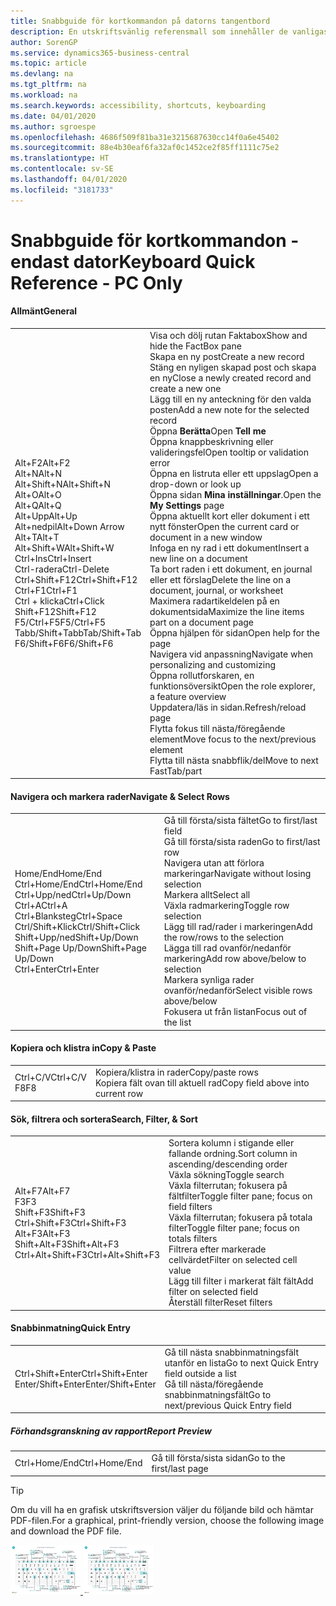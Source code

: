 ```yaml
---
title: Snabbguide för kortkommandon på datorns tangentbord
description: En utskriftsvänlig referensmall som innehåller de vanligaste kortkommandona endast för datoranvändare.
author: SorenGP
ms.service: dynamics365-business-central
ms.topic: article
ms.devlang: na
ms.tgt_pltfrm: na
ms.workload: na
ms.search.keywords: accessibility, shortcuts, keyboarding
ms.date: 04/01/2020
ms.author: sgroespe
ms.openlocfilehash: 4686f509f81ba31e3215687630cc14f0a6e45402
ms.sourcegitcommit: 88e4b30eaf6fa32af0c1452ce2f85ff1111c75e2
ms.translationtype: HT
ms.contentlocale: sv-SE
ms.lasthandoff: 04/01/2020
ms.locfileid: "3181733"
---
```

# <a name="keyboard-quick-reference---pc-only"></a><span data-ttu-id="ba51c-103">Snabbguide för kortkommandon - endast dator</span><span class="sxs-lookup"><span data-stu-id="ba51c-103">Keyboard Quick Reference - PC Only</span></span>

#### <a name="general"></a><span data-ttu-id="ba51c-104">Allmänt</span><span class="sxs-lookup"><span data-stu-id="ba51c-104">General</span></span>
|||  
|-|-|
|<span data-ttu-id="ba51c-105">Alt+F2</span><span class="sxs-lookup"><span data-stu-id="ba51c-105">Alt+F2</span></span><br /><span data-ttu-id="ba51c-106">Alt+N</span><span class="sxs-lookup"><span data-stu-id="ba51c-106">Alt+N</span></span><br /><span data-ttu-id="ba51c-107">Alt+Shift+N</span><span class="sxs-lookup"><span data-stu-id="ba51c-107">Alt+Shift+N</span></span><br /><span data-ttu-id="ba51c-108">Alt+O</span><span class="sxs-lookup"><span data-stu-id="ba51c-108">Alt+O</span></span><br /><span data-ttu-id="ba51c-109">Alt+Q</span><span class="sxs-lookup"><span data-stu-id="ba51c-109">Alt+Q</span></span><br /><span data-ttu-id="ba51c-110">Alt+Upp</span><span class="sxs-lookup"><span data-stu-id="ba51c-110">Alt+Up</span></span><br /><span data-ttu-id="ba51c-111">Alt+nedpil</span><span class="sxs-lookup"><span data-stu-id="ba51c-111">Alt+Down Arrow</span></span><br /><span data-ttu-id="ba51c-112">Alt+T</span><span class="sxs-lookup"><span data-stu-id="ba51c-112">Alt+T</span></span><br /><span data-ttu-id="ba51c-113">Alt+Shift+W</span><span class="sxs-lookup"><span data-stu-id="ba51c-113">Alt+Shift+W</span></span><br /><span data-ttu-id="ba51c-114">Ctrl+Ins</span><span class="sxs-lookup"><span data-stu-id="ba51c-114">Ctrl+Insert</span></span><br /><span data-ttu-id="ba51c-115">Ctrl-radera</span><span class="sxs-lookup"><span data-stu-id="ba51c-115">Ctrl-Delete</span></span><br /><span data-ttu-id="ba51c-116">Ctrl+Shift+F12</span><span class="sxs-lookup"><span data-stu-id="ba51c-116">Ctrl+Shift+F12</span></span><br /><span data-ttu-id="ba51c-117">Ctrl+F1</span><span class="sxs-lookup"><span data-stu-id="ba51c-117">Ctrl+F1</span></span><br /><span data-ttu-id="ba51c-118">Ctrl + klicka</span><span class="sxs-lookup"><span data-stu-id="ba51c-118">Ctrl+Click</span></span><br /><span data-ttu-id="ba51c-119">Shift+F12</span><span class="sxs-lookup"><span data-stu-id="ba51c-119">Shift+F12</span></span><br /><span data-ttu-id="ba51c-120">F5/Ctrl+F5</span><span class="sxs-lookup"><span data-stu-id="ba51c-120">F5/Ctrl+F5</span></span><br /><span data-ttu-id="ba51c-121">Tabb/Shift+Tabb</span><span class="sxs-lookup"><span data-stu-id="ba51c-121">Tab/Shift+Tab</span></span><br /><span data-ttu-id="ba51c-122">F6/Shift+F6</span><span class="sxs-lookup"><span data-stu-id="ba51c-122">F6/Shift+F6</span></span><br />|<span data-ttu-id="ba51c-123">Visa och dölj rutan Faktabox</span><span class="sxs-lookup"><span data-stu-id="ba51c-123">Show and hide the FactBox pane</span></span><br /><span data-ttu-id="ba51c-124">Skapa en ny post</span><span class="sxs-lookup"><span data-stu-id="ba51c-124">Create a new record</span></span><br /><span data-ttu-id="ba51c-125">Stäng en nyligen skapad post och skapa en ny</span><span class="sxs-lookup"><span data-stu-id="ba51c-125">Close a newly created record and create a new one</span></span><br /><span data-ttu-id="ba51c-126">Lägg till en ny anteckning för den valda posten</span><span class="sxs-lookup"><span data-stu-id="ba51c-126">Add a new note for the selected record</span></span><br /><span data-ttu-id="ba51c-127">Öppna **Berätta**</span><span class="sxs-lookup"><span data-stu-id="ba51c-127">Open **Tell me**</span></span><br /><span data-ttu-id="ba51c-128">Öppna knappbeskrivning eller valideringsfel</span><span class="sxs-lookup"><span data-stu-id="ba51c-128">Open tooltip or validation error</span></span><br /><span data-ttu-id="ba51c-129">Öppna en listruta eller ett uppslag</span><span class="sxs-lookup"><span data-stu-id="ba51c-129">Open a drop-down or look up</span></span><br /><span data-ttu-id="ba51c-130">Öppna sidan **Mina inställningar**.</span><span class="sxs-lookup"><span data-stu-id="ba51c-130">Open the **My Settings** page</span></span><br /><span data-ttu-id="ba51c-131">Öppna aktuellt kort eller dokument i ett nytt fönster</span><span class="sxs-lookup"><span data-stu-id="ba51c-131">Open the current card or document in a new window</span></span><br /><span data-ttu-id="ba51c-132">Infoga en ny rad i ett dokument</span><span class="sxs-lookup"><span data-stu-id="ba51c-132">Insert a new line on a document</span></span><br /><span data-ttu-id="ba51c-133">Ta bort raden i ett dokument, en journal eller ett förslag</span><span class="sxs-lookup"><span data-stu-id="ba51c-133">Delete the line on a document, journal, or worksheet</span></span><br /><span data-ttu-id="ba51c-134">Maximera radartikeldelen på en dokumentsida</span><span class="sxs-lookup"><span data-stu-id="ba51c-134">Maximize the line items part on a document page</span></span><br /><span data-ttu-id="ba51c-135">Öppna hjälpen för sidan</span><span class="sxs-lookup"><span data-stu-id="ba51c-135">Open help for the page</span></span><br /><span data-ttu-id="ba51c-136">Navigera vid anpassning</span><span class="sxs-lookup"><span data-stu-id="ba51c-136">Navigate when personalizing and customizing</span></span><br /><span data-ttu-id="ba51c-137">Öppna rollutforskaren, en funktionsöversikt</span><span class="sxs-lookup"><span data-stu-id="ba51c-137">Open the role explorer, a feature overview</span></span><br /><span data-ttu-id="ba51c-138">Uppdatera/läs in sidan.</span><span class="sxs-lookup"><span data-stu-id="ba51c-138">Refresh/reload page</span></span><br /><span data-ttu-id="ba51c-139">Flytta fokus till nästa/föregående element</span><span class="sxs-lookup"><span data-stu-id="ba51c-139">Move focus to the next/previous element</span></span><br /><span data-ttu-id="ba51c-140">Flytta till nästa snabbflik/del</span><span class="sxs-lookup"><span data-stu-id="ba51c-140">Move to next FastTab/part</span></span>|

#### <a name="navigate--select-rows"></a><span data-ttu-id="ba51c-141">Navigera och markera rader</span><span class="sxs-lookup"><span data-stu-id="ba51c-141">Navigate & Select Rows</span></span>
|||
|-|-|
|<span data-ttu-id="ba51c-142">Home/End</span><span class="sxs-lookup"><span data-stu-id="ba51c-142">Home/End</span></span><br /><span data-ttu-id="ba51c-143">Ctrl+Home/End</span><span class="sxs-lookup"><span data-stu-id="ba51c-143">Ctrl+Home/End</span></span> <br /><span data-ttu-id="ba51c-144">Ctrl+Upp/ned</span><span class="sxs-lookup"><span data-stu-id="ba51c-144">Ctrl+Up/Down</span></span><br /><span data-ttu-id="ba51c-145">Ctrl+A</span><span class="sxs-lookup"><span data-stu-id="ba51c-145">Ctrl+A</span></span> <br /><span data-ttu-id="ba51c-146">Ctrl+Blanksteg</span><span class="sxs-lookup"><span data-stu-id="ba51c-146">Ctrl+Space</span></span><br /><span data-ttu-id="ba51c-147">Ctrl/Shift+Klick</span><span class="sxs-lookup"><span data-stu-id="ba51c-147">Ctrl/Shift+Click</span></span><br /><span data-ttu-id="ba51c-148">Shift+Upp/ned</span><span class="sxs-lookup"><span data-stu-id="ba51c-148">Shift+Up/Down</span></span><br /><span data-ttu-id="ba51c-149">Shift+Page Up/Down</span><span class="sxs-lookup"><span data-stu-id="ba51c-149">Shift+Page Up/Down</span></span><br /><span data-ttu-id="ba51c-150">Ctrl+Enter</span><span class="sxs-lookup"><span data-stu-id="ba51c-150">Ctrl+Enter</span></span>|<span data-ttu-id="ba51c-151">Gå till första/sista fältet</span><span class="sxs-lookup"><span data-stu-id="ba51c-151">Go to first/last field</span></span><br /><span data-ttu-id="ba51c-152">Gå till första/sista raden</span><span class="sxs-lookup"><span data-stu-id="ba51c-152">Go to first/last row</span></span><br /><span data-ttu-id="ba51c-153">Navigera utan att förlora markeringar</span><span class="sxs-lookup"><span data-stu-id="ba51c-153">Navigate without losing selection</span></span><br /><span data-ttu-id="ba51c-154">Markera allt</span><span class="sxs-lookup"><span data-stu-id="ba51c-154">Select all</span></span><br /><span data-ttu-id="ba51c-155">Växla radmarkering</span><span class="sxs-lookup"><span data-stu-id="ba51c-155">Toggle row selection</span></span><br /> <span data-ttu-id="ba51c-156">Lägg till rad/rader i markeringen</span><span class="sxs-lookup"><span data-stu-id="ba51c-156">Add the row/rows to the selection</span></span><br /><span data-ttu-id="ba51c-157">Lägga till rad ovanför/nedanför markering</span><span class="sxs-lookup"><span data-stu-id="ba51c-157">Add row above/below to selection</span></span><br /><span data-ttu-id="ba51c-158">Markera synliga rader ovanför/nedanför</span><span class="sxs-lookup"><span data-stu-id="ba51c-158">Select visible rows above/below</span></span> <br /><span data-ttu-id="ba51c-159">Fokusera ut från listan</span><span class="sxs-lookup"><span data-stu-id="ba51c-159">Focus out of the list</span></span>|

#### <a name="copy--paste"></a><span data-ttu-id="ba51c-160">Kopiera och klistra in</span><span class="sxs-lookup"><span data-stu-id="ba51c-160">Copy & Paste</span></span>
|||
|-|-|
|<span data-ttu-id="ba51c-161">Ctrl+C/V</span><span class="sxs-lookup"><span data-stu-id="ba51c-161">Ctrl+C/V</span></span><br /><span data-ttu-id="ba51c-162">F8</span><span class="sxs-lookup"><span data-stu-id="ba51c-162">F8</span></span>|<span data-ttu-id="ba51c-163">Kopiera/klistra in rader</span><span class="sxs-lookup"><span data-stu-id="ba51c-163">Copy/paste rows</span></span><br /><span data-ttu-id="ba51c-164">Kopiera fält ovan till aktuell rad</span><span class="sxs-lookup"><span data-stu-id="ba51c-164">Copy field above into current row</span></span>|

#### <a name="search-filter--sort"></a><span data-ttu-id="ba51c-165">Sök, filtrera och sortera</span><span class="sxs-lookup"><span data-stu-id="ba51c-165">Search, Filter, & Sort</span></span>
|||
|-|-|
|<span data-ttu-id="ba51c-166">Alt+F7</span><span class="sxs-lookup"><span data-stu-id="ba51c-166">Alt+F7</span></span><br /><span data-ttu-id="ba51c-167">F3</span><span class="sxs-lookup"><span data-stu-id="ba51c-167">F3</span></span><br /><span data-ttu-id="ba51c-168">Shift+F3</span><span class="sxs-lookup"><span data-stu-id="ba51c-168">Shift+F3</span></span><br /><span data-ttu-id="ba51c-169">Ctrl+Shift+F3</span><span class="sxs-lookup"><span data-stu-id="ba51c-169">Ctrl+Shift+F3</span></span><br /><span data-ttu-id="ba51c-170">Alt+F3</span><span class="sxs-lookup"><span data-stu-id="ba51c-170">Alt+F3</span></span><br /><span data-ttu-id="ba51c-171">Shift+Alt+F3</span><span class="sxs-lookup"><span data-stu-id="ba51c-171">Shift+Alt+F3</span></span><br /><span data-ttu-id="ba51c-172">Ctrl+Alt+Shift+F3</span><span class="sxs-lookup"><span data-stu-id="ba51c-172">Ctrl+Alt+Shift+F3</span></span>|<span data-ttu-id="ba51c-173">Sortera kolumn i stigande eller fallande ordning.</span><span class="sxs-lookup"><span data-stu-id="ba51c-173">Sort column in ascending/descending order</span></span><br /><span data-ttu-id="ba51c-174">Växla sökning</span><span class="sxs-lookup"><span data-stu-id="ba51c-174">Toggle search</span></span><br /><span data-ttu-id="ba51c-175">Växla filterrutan; fokusera på fältfilter</span><span class="sxs-lookup"><span data-stu-id="ba51c-175">Toggle filter pane; focus on field filters</span></span><br /><span data-ttu-id="ba51c-176">Växla filterrutan; fokusera på totala filter</span><span class="sxs-lookup"><span data-stu-id="ba51c-176">Toggle filter pane; focus on totals filters</span></span><br /><span data-ttu-id="ba51c-177">Filtrera efter markerade cellvärdet</span><span class="sxs-lookup"><span data-stu-id="ba51c-177">Filter on selected cell value</span></span><br /><span data-ttu-id="ba51c-178">Lägg till filter i markerat fält fält</span><span class="sxs-lookup"><span data-stu-id="ba51c-178">Add filter on selected field</span></span><br /><span data-ttu-id="ba51c-179">Återställ filter</span><span class="sxs-lookup"><span data-stu-id="ba51c-179">Reset filters</span></span>|

#### <a name="quick-entry"></a><span data-ttu-id="ba51c-180">Snabbinmatning</span><span class="sxs-lookup"><span data-stu-id="ba51c-180">Quick Entry</span></span>
|||
|-|-|
|<span data-ttu-id="ba51c-181">Ctrl+Shift+Enter</span><span class="sxs-lookup"><span data-stu-id="ba51c-181">Ctrl+Shift+Enter</span></span><br /><span data-ttu-id="ba51c-182">Enter/Shift+Enter</span><span class="sxs-lookup"><span data-stu-id="ba51c-182">Enter/Shift+Enter</span></span>|<span data-ttu-id="ba51c-183">Gå till nästa snabbinmatningsfält utanför en lista</span><span class="sxs-lookup"><span data-stu-id="ba51c-183">Go to next Quick Entry field outside a list</span></span><br /><span data-ttu-id="ba51c-184">Gå till nästa/föregående snabbinmatningsfält</span><span class="sxs-lookup"><span data-stu-id="ba51c-184">Go to next/previous Quick Entry field</span></span>|


##### <a name="report-preview"></a><span data-ttu-id="ba51c-185">Förhandsgranskning av rapport</span><span class="sxs-lookup"><span data-stu-id="ba51c-185">Report Preview</span></span>
|||
|-|-|
|<span data-ttu-id="ba51c-186">Ctrl+Home/End</span><span class="sxs-lookup"><span data-stu-id="ba51c-186">Ctrl+Home/End</span></span>|<span data-ttu-id="ba51c-187">Gå till första/sista sidan</span><span class="sxs-lookup"><span data-stu-id="ba51c-187">Go to the first/last page</span></span>|

> [!TIP]
> <span data-ttu-id="ba51c-188">Om du vill ha en grafisk utskriftsversion väljer du följande bild och hämtar PDF-filen.</span><span class="sxs-lookup"><span data-stu-id="ba51c-188">For a graphical, print-friendly version, choose the following image and download the PDF file.</span></span>
>
> <span data-ttu-id="ba51c-189">[ ![](media/keyboard_shortcut_inline.png) ](media/keyboard_shortcuts.pdf)</span><span class="sxs-lookup"><span data-stu-id="ba51c-189">[ ![](media/keyboard_shortcut_inline.png) ](media/keyboard_shortcuts.pdf)</span></span>
